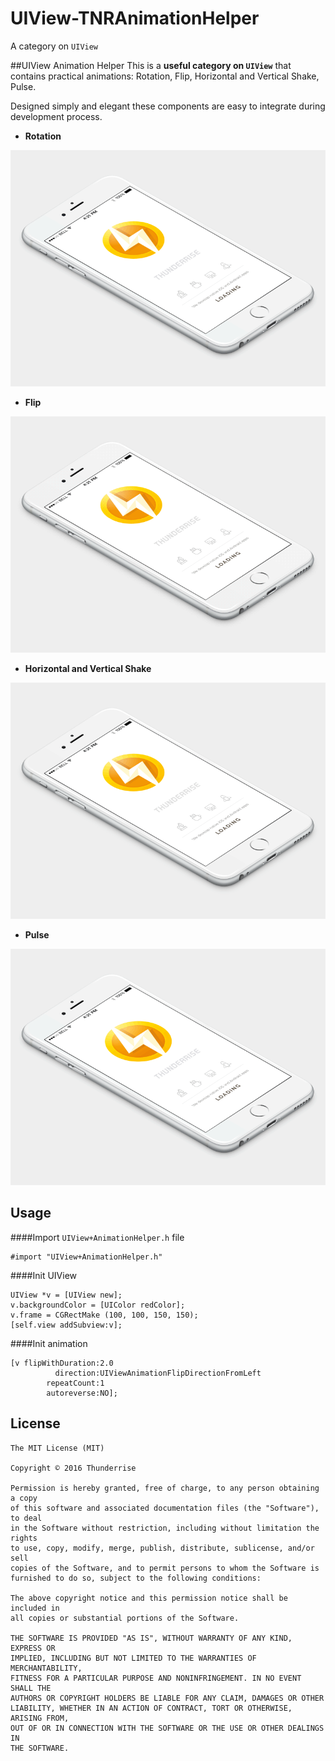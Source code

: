 # UIView-TNRAnimationHelper
A category on `UIView`

##UIView Animation Helper 
This is a **useful category on `UIView`** that contains practical animations: Rotation, Flip, Horizontal and Vertical Shake, Pulse.

Designed simply and elegant these components are easy to integrate during development process. 

 - **Rotation**

![Rotation](images/rotation.gif)

 - **Flip**

![Flip](images/flip.gif)

 - **Horizontal and Vertical Shake**

![Shake](images/shake.gif)

 - **Pulse**

![Pulse](images/pulse.gif)


Usage
-----

####Import `UIView+AnimationHelper.h` file

    #import "UIView+AnimationHelper.h"

####Init UIView

    UIView *v = [UIView new];
    v.backgroundColor = [UIColor redColor];
    v.frame = CGRectMake (100, 100, 150, 150);
    [self.view addSubview:v];
		
####Init animation
		
    [v flipWithDuration:2.0
              direction:UIViewAnimationFlipDirectionFromLeft
            repeatCount:1
            autoreverse:NO];

						
						
## License

	The MIT License (MIT)

	Copyright © 2016 Thunderrise

	Permission is hereby granted, free of charge, to any person obtaining a copy
	of this software and associated documentation files (the "Software"), to deal
	in the Software without restriction, including without limitation the rights
	to use, copy, modify, merge, publish, distribute, sublicense, and/or sell
	copies of the Software, and to permit persons to whom the Software is
	furnished to do so, subject to the following conditions:

	The above copyright notice and this permission notice shall be included in
	all copies or substantial portions of the Software.

	THE SOFTWARE IS PROVIDED "AS IS", WITHOUT WARRANTY OF ANY KIND, EXPRESS OR
	IMPLIED, INCLUDING BUT NOT LIMITED TO THE WARRANTIES OF MERCHANTABILITY,
	FITNESS FOR A PARTICULAR PURPOSE AND NONINFRINGEMENT. IN NO EVENT SHALL THE
	AUTHORS OR COPYRIGHT HOLDERS BE LIABLE FOR ANY CLAIM, DAMAGES OR OTHER
	LIABILITY, WHETHER IN AN ACTION OF CONTRACT, TORT OR OTHERWISE, ARISING FROM,
	OUT OF OR IN CONNECTION WITH THE SOFTWARE OR THE USE OR OTHER DEALINGS IN
	THE SOFTWARE.
